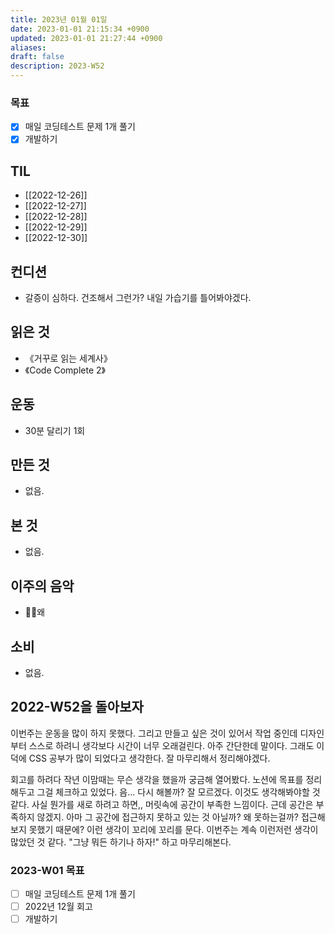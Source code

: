 ```yaml
---
title: 2023년 01월 01일
date: 2023-01-01 21:15:34 +0900
updated: 2023-01-01 21:27:44 +0900
aliases:
draft: false
description: 2023-W52
---
```


### 목표

- [x] 매일 코딩테스트 문제 1개 풀기
- [x] 개발하기

## TIL

- [[2022-12-26]]
- [[2022-12-27]]
- [[2022-12-28]]
- [[2022-12-29]]
- [[2022-12-30]]

## 컨디션

- 갈증이 심하다. 건조해서 그런가? 내일 가습기를 틀어봐야겠다.

## 읽은 것

- 《거꾸로 읽는 세계사》
- 《Code Complete 2》

## 운동

- 30분 달리기 1회

## 만든 것

- 없음.

## 본 것

- 없음.

## 이주의 음악

- 왜

## 소비

- 없음.

## 2022-W52을 돌아보자

이번주는 운동을 많이 하지 못했다. 그리고 만들고 싶은 것이 있어서 작업 중인데 디자인부터 스스로 하려니 생각보다 시간이 너무 오래걸린다. 아주 간단한데 말이다. 그래도 이 덕에 CSS 공부가 많이 되었다고 생각한다. 잘 마무리해서 정리해야겠다.

회고를 하려다 작년 이맘때는 무슨 생각을 했을까 궁금해 열어봤다. 노션에 목표를 정리해두고 그걸 체크하고 있었다. 음... 다시 해볼까? 잘 모르겠다. 이것도 생각해봐야할 것 같다. 사실 뭔가를 새로 하려고 하면,, 머릿속에 공간이 부족한 느낌이다. 근데 공간은 부족하지 않겠지. 아마 그 공간에 접근하지 못하고 있는 것 아닐까? 왜 못하는걸까? 접근해보지 못했기 때문에? 이런 생각이 꼬리에 꼬리를 문다. 이번주는 계속 이런저런 생각이 많았던 것 같다. "그냥 뭐든 하기나 하자!" 하고 마무리해본다.

### 2023-W01 목표

- [ ] 매일 코딩테스트 문제 1개 풀기
- [ ] 2022년 12월 회고
- [ ] 개발하기

